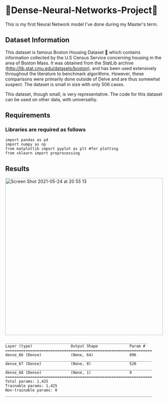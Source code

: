 # 🏢Dense-Neural-Networks-Project🏢
This is my first Neural Network model I've done during my Master's term. 

## Dataset Information 
This dataset is famous Boston Housing Dataset 🤯 which contains information collected by the U.S Census Service concerning housing in the area of Boston Mass. It was obtained from the StatLib archive (http://lib.stat.cmu.edu/datasets/boston), and has been used extensively throughout the literature to benchmark algorithms. However, these comparisons were primarily done outside of Delve and are thus somewhat suspect. The dataset is small in size with only 506 cases.

This dataset, though small, is very representative. The code for this dataset can be used on other data, with universality. 

## Requirements 

### Libraries are required as follows
```
import pandas as pd 
import numpy as np 
from matplotlib import pyplot as plt #for plotting
from sklearn import preprocessing
```

## Results

<img width="499" alt="Screen Shot 2021-05-24 at 20 55 13" src="https://user-images.githubusercontent.com/83843271/119428370-58913f00-bcd2-11eb-9167-a630162f1b96.png">

```
_______________________________________________________________
Layer (type)                 Output Shape              Param #   
=================================================================
dense_66 (Dense)             (None, 64)                896       
_________________________________________________________________
dense_67 (Dense)             (None, 8)                 520       
_________________________________________________________________
dense_68 (Dense)             (None, 1)                 9         
=================================================================
Total params: 1,425
Trainable params: 1,425
Non-trainable params: 0
_________________________________________________________________
```


